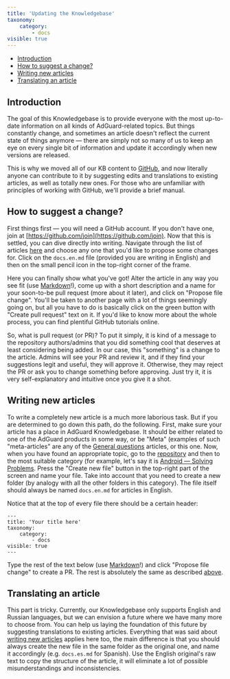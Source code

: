 ```yaml
---
title: 'Updating the Knowledgebase'
taxonomy:
    category:
        - docs
visible: true
---
```


*   [Introduction](#introduction)
*   [How to suggest a change?](#suggest-change)
*   [Writing new articles](#new-article)
*   [Translating an article](#translating)

<a name="introduction"></a>

## Introduction

The goal of this Knowledgebase is to provide everyone with the most up-to-date information on all kinds of AdGuard-related topics. But things constantly change, and sometimes an article doesn't reflect the current state of things anymore — there are simply not so many of us to keep an eye on every single bit of information and update it accordingly when new versions are released. 

This is why we moved all of our KB content to [GitHub](https://github.com/AdguardTeam/AdguardKnowledgeBase/), and now literally anyone can contribute to it by suggesting edits and translations to existing articles, as well as totally new ones. For those who are unfamiliar with principles of working with GitHub, we'll provide a brief manual.

<a name="suggest-change"></a>

## How to suggest a change?

First things first — you will need a GitHub account. If you don't have one, join at [https://github.com/join](https://github.com/join). Now that this is settled, you can dive directly into writing. Navigate through the list of articles [here](https://github.com/AdguardTeam/AdguardKnowledgeBase/new/master/pages/) and choose any one that you'd like to propose some changes for. Click on the `docs.en.md` file (provided you are writing in English) and then on the small pencil icon in the top-right corner of the frame.

Here you can finally show what you've got! Alter the article in any way you see fit (use [Markdown](https://github.com/LewisVo/Markdown-Tutorial)!), come up with a short description and a name for your soon-to-be pull request (more about it later), and click on "Propose file change". You'll be taken to another page with a lot of things seemingly going on, but all you have to do is basically click on the green button with "Create pull request" text on it. If you'd like to know more about the whole process, you can find plentiful GitHub tutorials online. 

So, what is pull request (or PR)? To put it simply, it is kind of a message to the repository authors/admins that you did something cool that deserves at least considering being added. In our case, this "something" is a change to the article. Admins will see your PR and review it, and if they find your suggestions legit and useful, they will approve it. Otherwise, they may reject the PR or ask you to change something before approving. Just try it, it is very self-explanatory and intuitive once you give it a shot.

<a name="new-article"></a>

## Writing new articles

To write a completely new article is a much more laborious task. But if you are determined to go down this path, do the following. First, make sure your article has a place in AdGuard Knowledgebase. It should be either related to one of the AdGuard products in some way, or be "Meta" (examples of such "meta-articles" are any of the [General questions](https://kb.adguard.com/en) articles, or this one. Now, when you have found an appropriate topic, go to the [repository](https://github.com/AdguardTeam/AdguardKnowledgeBase/tree/master/pages/) and then to the most suitable category (for example, let's say it is [Android — Solving Problems](https://github.com/AdguardTeam/AdguardKnowledgeBase/tree/master/pages/05.android/06.solving-problems). Press the "Create new file" button in the top-right part of the screen and name your file. Take into account that you need to create a new folder (by analogy with all the other folders in this category). The file itself should always be named `docs.en.md` for articles in English.

Notice that at the top of every file there should be a certain header:

```
---
title: 'Your title here'
taxonomy:
    category:
        - docs
visible: true
---
```
Type the rest of the text below (use [Markdown](https://github.com/LewisVo/Markdown-Tutorial)!) and click "Propose file change" to create a PR. The rest is absolutely the same as described [above](#suggest-change).

<a name="translating"></a>

## Translating an article

This part is tricky. Currently, our Knowledgebase only supports English and Russian languages, but we can envision a future where we have many more to choose from. You can help us laying the foundation of this future by suggesting translations to existing articles. Everything that was said about [writing new articles](#new-article) applies here too, the main difference is that you should always create the new file in the same folder as the original one, and name it accordingly (e.g. `docs.es.md` for Spanish). Use the English original's raw text to copy the structure of the article, it will eliminate a lot of possible misunderstandings and inconsistencies.

